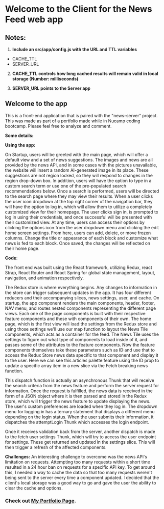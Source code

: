 # Welcome to the Client for the News Feed web app

## Notes:
1. **Include an src/app/config.js with the URL and TTL variables**
 - CACHE_TTL
 - SERVER_URL

2. **CACHE_TTL controls how long cached results will remain valid in local storage (Number: milliseconds)**

3. **SERVER_URL points to the Server app**

## Welcome to the app

This is a front-end application that is paired with the "news-server" project. This was made as part of a portfolio made while in Nucamp coding bootcamp. Please feel free to analyze and comment.

**Some details:**

**Using the app:**

On Startup, users will be greeted with the main page, which will offer a default view and a set of news suggestions. The images and news are all provided by the news API, and in some cases with the pictures unavailable, the website will insert a random AI-generated image in its place.
These suggestions are not region locked, so they will respond to changes in the region drop-down box.
In addition, users will have the option to type in a custom search term or use one of the pre-populated search recommendations below.
Once a search is performed, users will be directed to the search page where they may view their results. When a user clicks the user icon dropdown at the top right corner of the navigation bar, they will have the option to log in, which will allow them to utilize a completely customized view for their homepage. The user clicks sign in, is prompted to log in using their credentials, and once successful will be presented with their customized view.
At any time, users can access their options by clicking the options icon from the user dropdown menu and clicking the edit home screen settings.
From here, users can add, delete, or move frozen columns. Change the title or appearance of each block and customize what news is fed to each block. Once saved, the changes will be reflected on their home page.

**Code:**

The front end was built using the React framework, utilizing Redux, react Strap, React Router and React Spring for global state management, layout, navigation, and animation respectively.

The Redux store is where everything begins. Any changes to information in the store can trigger subsequent updates in the app.
It has four different reducers and their accompanying slices, news settings, user, and cache. On startup, the app component renders the main components, header, footer, NAV menu, and routes nested components representing the different page views. Each one of the page components is built with their respective feature components and these with components of their own. The home page, which is the first view will load the settings from the Redux store and using those settings we'll use our map function to layout the News Tile components, which acts as a container for the feed.
The  News Tile uses the settings to figure out what type of components to load inside of it, and passes some of the attributes to the feature components. Now the feature components themselves take these parameters such as ID and use that to access the Redux Store news data specific to that component and display it to the user. Here we can see this articles palette feature using the ID prop to update a specific array item in a new slice via the Fetch breaking news function.

This dispatch function is actually an asynchronous Thunk that will receive the search criteria from the news feature and perform the server request for information.
Once the request is fulfilled, the news data is received in the form of a JSON object where it is then parsed and stored in the Redux store, which will trigger the news feature to update displaying the news. The user's custom preferences are loaded when they log in. The dropdown menu for logging in has a ternary statement that displays a different menu depending on the login status. When the user submits their information, it dispatches the attemptLogin Thunk which accesses the login endpoint.

Once it receives validation back from the server, another dispatch is made to the fetch user settings Thunk, which will try to access the user endpoint for settings. These get returned and updated in the settings slice. This will then trigger a refresh of the affected components. 

**Challenges:**
An interesting challenge to overcome was the news API's limitation on requests. Attempting too many requests within a short time resulted in a 24 hour ban on requests for a specific API key. To get around this, I needed a way to cache the data so that too many requests weren't being sent to the server every time a component updated. I decided that the client's local storage was a good way to go and gave the user the ability to clear the cache and options.


### Check out [My Portfolio Page](https://davidross-web-portfolio.web.app).